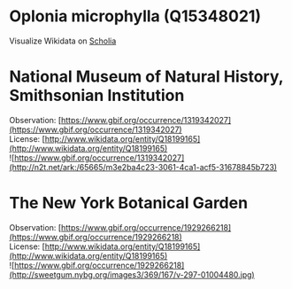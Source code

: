 
Oplonia microphylla (Q15348021)
===============================
  
Visualize Wikidata on [Scholia](https://scholia.toolforge.org/taxon/Q15348021)
# National Museum of Natural History, Smithsonian Institution
  
Observation: [https://www.gbif.org/occurrence/1319342027](https://www.gbif.org/occurrence/1319342027)  
License: [http://www.wikidata.org/entity/Q18199165](http://www.wikidata.org/entity/Q18199165)  
![https://www.gbif.org/occurrence/1319342027](http://n2t.net/ark:/65665/m3e2ba4c23-3061-4ca1-acf5-31678845b723)
# The New York Botanical Garden
  
Observation: [https://www.gbif.org/occurrence/1929266218](https://www.gbif.org/occurrence/1929266218)  
License: [http://www.wikidata.org/entity/Q18199165](http://www.wikidata.org/entity/Q18199165)  
![https://www.gbif.org/occurrence/1929266218](http://sweetgum.nybg.org/images3/369/167/v-297-01004480.jpg)